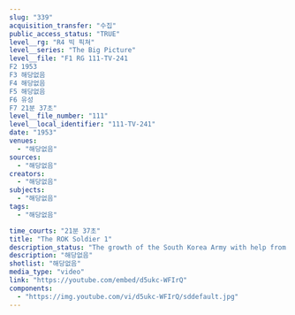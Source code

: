 ```yaml
---
slug: "339"
acquisition_transfer: "수집"
public_access_status: "TRUE"
level__rg: "R4 빅 픽쳐"
level__series: "The Big Picture"
level__file: "F1 RG 111-TV-241
F2 1953
F3 해당없음
F4 해당없음
F5 해당없음
F6 유성
F7 21분 37초"
level__file_number: "111"
level__local_identifier: "111-TV-241"
date: "1953"
venues: 
  - "해당없음"
sources: 
  - "해당없음"
creators: 
  - "해당없음"
subjects: 
  - "해당없음"
tags: 
  - "해당없음"

time_courts: "21분 37초"
title: "The ROK Soldier 1"
description_status: "The growth of the South Korea Army with help from KMAG."
description: "해당없음"
shotlist: "해당없음"
media_type: "video"
link: "https://youtube.com/embed/d5ukc-WFIrQ"
components: 
  - "https://img.youtube.com/vi/d5ukc-WFIrQ/sddefault.jpg"
---
```

